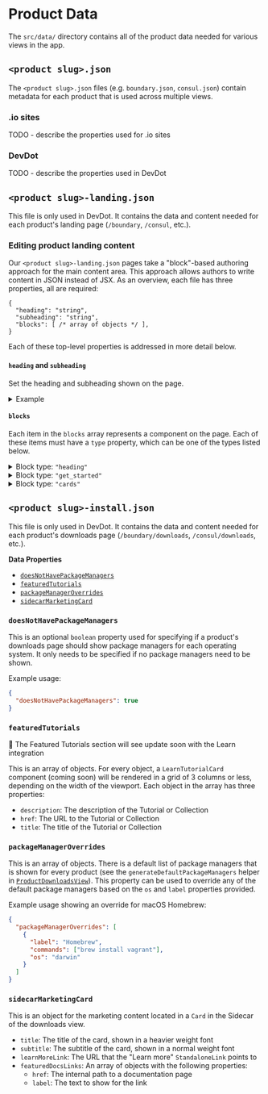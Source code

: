 # Product Data

The `src/data/` directory contains all of the product data needed for various views in the app.

## `<product slug>.json`

The `<product slug>.json` files (e.g. `boundary.json`, `consul.json`) contain metadata for each product that is used across multiple views.

### .io sites

TODO - describe the properties used for .io sites

### DevDot

TODO - describe the properties used in DevDot

## `<product slug>-landing.json`

This file is only used in DevDot. It contains the data and content needed for each product's landing page (`/boundary`, `/consul`, etc.).

### Editing product landing content

Our `<product slug>-landing.json` pages take a "block"-based authoring approach for the main content area. This approach allows authors to write content in JSON instead of JSX. As an overview, each file has three properties, all are required:

```json5
{
  "heading": "string",
  "subheading": "string",
  "blocks": [ /* array of objects */ ], 
}
```

Each of these top-level properties is addressed in more detail below.

#### `heading` and `subheading`

Set the heading and subheading shown on the page.

<details>
<summary>Example</summary>

Source: 

```json5
{
  "heading": "Waypoint Documentation", 
  "subheading": "Use Waypoint to deliver a PaaS-like experience for Kubernetes, ECS, and other platforms.", 
  "blocks": [ /* ... */ ],
}
```

Result:

![](https://user-images.githubusercontent.com/4624598/158818382-e78ea677-85c1-41aa-92b4-ca8714f06f2d.png)

</details>

#### `blocks`

Each item in the `blocks` array represents a component on the page. Each of these items must have a `type` property, which can be one of the types listed below.

<!-- block: type heading -->

<details>
<summary>Block type: <code>"heading"</code></summary>

Heading blocks render HTML heading elements. Each block accepts the following properties:

| Property | Type | Details |
| --- | --- | --- |
| `type` | `"heading"` | Block type |
| `heading` | `string` | Text for the heading |
| `level` | `2 \| 3 \| 4 \| 5 \| 6` | Semantic heading level, for example `2` becomes `<h2>`. Note that there is already an `<h1>` rendered for the page, so only these values should be used. |
| `size` | `100 \| 200 \| 300 \| 400 \| 500` | Visual size of the heading. `500` is the largest size and `100` is the smallest. Visual size should generally reflect the semantic level, with `h2 = 300`, `h3 = 200`, and `h4` and below at the `100` size.

Example: `h2` with `300` size:

```json5
{
  "type": "heading",
  "heading": "Featured Reference Docs",
  "level": 2,
  "size": 300,
}
```

![](https://user-images.githubusercontent.com/4624598/158818745-a20d1892-efa6-4053-9d00-811645d642aa.png)

Example: `h2` with `400` size:

```json5
{
  "type": "heading",
  "heading": "Explore Waypoint Documentation",
  "level": 2,
  "size": 400,
}
```

![](https://user-images.githubusercontent.com/4624598/158818617-2b8ce029-ad41-4081-8701-869d51abf40b.png)

</details>

<!-- block type: get_started -->

<details>
<summary>Block type: <code>"get_started"</code></summary>

The `"get_started"` block renders a heading, descriptive text, and a single link alongside a product icon.

| Property | Type | Details |
| --- | --- | --- |
| `type` | `"get_started"` | Block type |
| `product` | `"boundary" \| "consul" \| "nomad" \| "packer" \| "terraform" \| "vault" \| "vagrant" \| "waypoint" \| "sentinel" \| "hcp"` | Product icon to be shown. |
| `heading` | `string` | Text for the heading |
| `text` | `string` | Descriptive text shown below the heading |
| `link` | `{ text: string, url: string }` | `StandaloneLink` shown below the body text |

Example: Waypoint `"get_started"` block

```json5
{
  "type": "get_started",
  "product": "waypoint",
  "heading": "Introduction to Waypoint",
  "text": "Welcome to Waypoint! This introduction section covers what Waypoint is, the problem Waypoint aims to solve, and how Waypoint compares to other software.",
  "link": {
    "text": "Get Started",
    "url": "/waypoint/docs/intro"
  }
}
```

![](https://user-images.githubusercontent.com/4624598/158821262-03798dca-12e6-487b-ac3e-e8bab51be8b1.png)

</details>

<!-- block type: cards -->

<details>
<summary>Block type: <code>"cards"</code></summary>

The `"cards"` block displays a grid of `CardLink`s, each linked using a single `url`.

| Property | Type | Details |
| --- | --- | --- |
| `type` | `"cards"` | Block type |
| `columns` | `2 \| 3` | The maximum number of columns |
| `cards` | `Array<{ icon, iconBrandColor, heading, text, url, tags }>` | An array of objects, described in detail below |

Each item in the `cards` array has the following structure:

| Property | Type | Details |
| --- | --- | --- |
| `icon` | (optional) `"IconBox" \| "IconConsulColor" \| "IconDocs" \| "IconDownload" \| "IconPackerColor" \| "IconProvider" \| "IconServer" \| "IconTerminal" \| "IconTerraformColor" \| "IconVaultColor"` | Optional icon to show at the top of the card. |
| `iconBrandColor` | (optional) `"boundary" \| "consul" \| "nomad" \| "packer" \| "terraform" \| "vault" \| "vagrant" \| "waypoint" \| "neutral" \| "neutral-dark"` | Optional brand color override to apply to the icon. Defaults to the current product context. |
| `heading` | `string` | Text for the card heading |
| `text` | `string` | Text for the card body |
| `url` | `string` | URL to link to |
| `tags` | (optional) `Array<"boundary" \| "consul" \| "nomad" \| "packer" \| "terraform" \| "vagrant" \| "vault" \| "video" \| "waypoint">` | Optional array of tags, to be displayed as icons at the bottom of the card |

Example: 2-column cards with icons

```json5
{
  "type": "cards",
  "columns": 2,
  "cards": [
    {
      "icon": "IconDocs",
      "heading": "Waypoint Reference Documentation",
      "text": "Learn and develop your knowledge of Waypoint with these tutorials and code resources.",
      "url": "/waypoint/docs"
    },
    {
      "icon": "IconTerminal",
      "heading": "Waypoint CLI",
      "text": "Waypoint is controlled via a very easy to use command-line interface (CLI).",
      "url": "/waypoint/commands"
    },
    {
      "icon": "IconBox",
      "heading": "Waypoint Plugins",
      "text": "Waypoint uses a plugin architecture to provide its build, registry, deploy, and release abilities.",
      "url": "/waypoint/plugins"
    },
    {
      "icon": "IconDownload",
      "heading": "Waypoint Downloads",
      "text": "Please download the proper package for your operating system and architecture.",
      "url": "/waypoint/downloads"
    }
  ]
}
```

![](https://user-images.githubusercontent.com/4624598/158826286-cc94d884-fad7-4d5f-a3f5-52f4b931d7a6.png)

Example: 3-column cards with tags

```json5
{
  "type": "cards",
  "columns": 3,
  "cards": [
    {
      "heading": "Introduction to Waypoint",
      "text": "Deploying applications in the DevOps landscape can be confusing with so many...",
      "tags": ["video", "waypoint"],
      "url": "https://learn.hashicorp.com/tutorials/waypoint/get-started-intro"
    },
    {
      "heading": "Get Started - Kubernetes",
      "text": "Build, deploy, and release applications to a Kubernetes cluster.",
      "tags": ["video", "waypoint"],
      "url": "https://learn.hashicorp.com/collections/waypoint/get-started-kubernetes"
    },
    {
      "heading": "Get Started - Nomad",
      "text": "Build, deploy, and release applications to a Nomad cluster.",
      "tags": ["video", "waypoint"],
      "url": "https://learn.hashicorp.com/collections/waypoint/get-started-nomad"
    },
    {
      "heading": "Get Started - Docker",
      "text": "Start using Waypoint in only a few minutes on a local Docker instance.",
      "tags": ["video", "waypoint"],
      "url": "https://learn.hashicorp.com/tutorials/waypoint/get-started-docker"
    },
    {
      "heading": "Deploy an Application to AWS Elastic Container",
      "text": "Run a NodeJS application onto AWS elastic container Service...",
      "tags": ["video", "waypoint"],
      "url": "https://learn.hashicorp.com/tutorials/waypoint/aws-ecs"
    },
    {
      "heading": "Deploy an Application to Google Cloud Run",
      "text": "Run an application on Google Cloud Run with Waypoint",
      "tags": ["video", "waypoint"],
      "url": "https://learn.hashicorp.com/tutorials/waypoint/google-cloud-run"
    }
  ]
}
```

![](https://user-images.githubusercontent.com/4624598/158826414-e4f7a18c-cfd8-4b8b-bc4e-58e58cb0224d.png)

</details>

## `<product slug>-install.json`

This file is only used in DevDot. It contains the data and content needed for each product's downloads page (`/boundary/downloads`, `/consul/downloads`, etc.).

**Data Properties**

- [`doesNotHavePackageManagers`](#doesnothavepackagemanagers)
- [`featuredTutorials`](#featuredtutorials)
- [`packageManagerOverrides`](#packagemanageroverrides)
- [`sidecarMarketingCard`](#sidecarmarketingcard)

### `doesNotHavePackageManagers`

This is an optional `boolean` property used for specifying if a product's downloads page should show package managers for each operating system. It only needs to be specified if no package managers need to be shown.

Example usage:

```json
{
  "doesNotHavePackageManagers": true
}
```

### `featuredTutorials`

🚧 The Featured Tutorials section will see update soon with the Learn integration

This is an array of objects. For every object, a `LearnTutorialCard` component (coming soon) will be rendered in a grid of 3 columns or less, depending on the width of the viewport. Each object in the array has three properties:

- `description`: The description of the Tutorial or Collection
- `href`: The URL to the Tutorial or Collection
- `title`: The title of the Tutorial or Collection

### `packageManagerOverrides`

This is an array of objects. There is a default list of package managers that is shown for every product (see the `generateDefaultPackageManagers` helper in [`ProductDownloadsView`](../views/product-downloads-view/helpers.ts)). This property can be used to override any of the default package managers based on the `os` and `label` properties provided.

Example usage showing an override for macOS Homebrew:

```json
{
  "packageManagerOverrides": [
    {
      "label": "Homebrew",
      "commands": ["brew install vagrant"],
      "os": "darwin"
    }
  ]
}
```

### `sidecarMarketingCard`

This is an object for the marketing content located in a `Card` in the Sidecar of the downloads view.

- `title`: The title of the card, shown in a heavier weight font
- `subtitle`: The subtitle of the card, shown in a normal weight font
- `learnMoreLink`: The URL that the "Learn more" `StandaloneLink` points to
- `featuredDocsLinks`: An array of objects with the following properties:
  - `href`: The internal path to a documentation page
  - `label`: The text to show for the link
